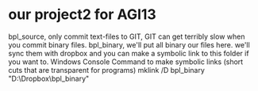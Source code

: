 our project2 for AGI13
==========
bpl_source, only commit text-files to GIT, GIT can get terribly slow when you commit binary files.
bpl_binary, we'll put all binary our files here. we'll sync them with dropbox and you can make a symbolic link to this folder if you want to.
Windows Console Command to make symbolic links (short cuts that are transparent for programs)
mklink /D bpl_binary "D:\Dropbox\bpl_binary"
